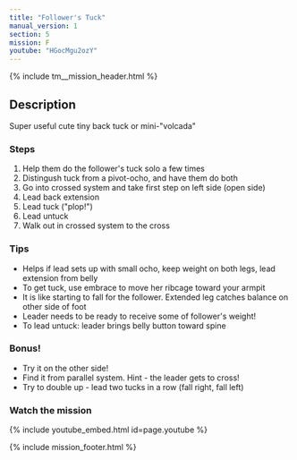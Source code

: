 ```yaml
---
title: "Follower's Tuck"
manual_version: 1
section: 5
mission: F
youtube: "HGocMgu2ozY"
---
```


{% include tm__mission_header.html %}

## Description

Super useful cute tiny back tuck or mini-"volcada"

### Steps

1. Help them do the follower's tuck solo a few times
2. Distingush tuck from a pivot-ocho, and have them do both
3. Go into crossed system and take first step on left side (open side) 
4. Lead back extension
5. Lead tuck ("plop!")
6. Lead untuck
7. Walk out in crossed system to the cross

### Tips

* Helps if lead sets up with small ocho, keep weight on both legs, lead extension from belly
* To get tuck, use embrace to move her ribcage toward your armpit 
* It is like starting to fall for the follower. Extended leg catches balance on other side of foot
* Leader needs to be ready to receive some of follower's weight! 
* To lead untuck: leader brings belly button toward spine

### Bonus!

* Try it on the other side!
* Find it from parallel system. Hint - the leader gets to cross!
* Try to double up - lead two tucks in a row (fall right, fall left) 

### Watch the mission

{% include youtube_embed.html id=page.youtube %}

{% include mission_footer.html %}
